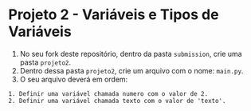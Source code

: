 # Projeto 2 - Variáveis e Tipos de Variáveis

1. No seu fork deste repositório, dentro da pasta `submission`, crie uma pasta `projeto2`.
2. Dentro dessa pasta `projeto2`, crie um arquivo com o nome: `main.py`.
3. O seu arquivo deverá em ordem:

```text
1. Definir uma variável chamada numero com o valor de 2.
2. Definir uma variável chamada texto com o valor de 'texto'.
```

